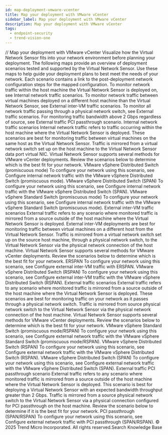 ```yaml
---
id: map-deployment-vmware-vcenter
title: Map your deployment with VMware vCenter
sidebar_label: Map your deployment with VMware vCenter
description: Map your deployment with VMware vCenter
tags:
  - endpoint-security
  - trend-vision-one
---
```


/*<![CDATA[*/ $('#title').html($('meta[name=map-description]').attr('content')); /*]]>*/ Map your deployment with VMware vCenter Visualize how the Virtual Network Sensor fits into your network environment before planning your deployment. The following maps provide an overview of deployment scenarios tested and supported by the Virtual Network Sensor. Use these maps to help guide your deployment plans to best meet the needs of your network. Each scenario contains a link to the post-deployment network configuration steps for the mapped configuration. To monitor network traffic within the host machine the Virtual Network Sensor is deployed on, see Internal network traffic scenarios. To monitor network traffic between virtual machines deployed on a different host machine than the Virtual Network Sensor, see External inter-VM traffic scenarios. To monitor all network traffic passing through a physical network switch, see External traffic scenarios. For monitoring traffic bandwidth above 2 Gbps regardless of source, see External traffic PCI passthrough scenario. Internal network traffic scenarios Internal network traffic refers to traffic occurring within the host machine where the Virtual Network Sensor is deployed. These scenarios are best for monitoring traffic between virtual machines on the same host as the Virtual Network Sensor. Traffic is mirrored from a virtual network switch set up on the host machine to the Virtual Network Sensor data port virtual NIC. Virtual Network Sensor supports several methods for VMware vCenter deployments. Review the scenarios below to determine which is the best fit for your network. VMware vSphere Distributed Switch (promiscuous mode) To configure your network using this scenario, see Configure internal network traffic with the VMware vSphere Distributed Switch (promiscuous mode). VMware vSphere Distributed Switch (SPAN) To configure your network using this scenario, see Configure internal network traffic with the VMware vSphere Distributed Switch (SPAN). VMware vSphere Standard Switch (promiscuous mode) To configure your network using this scenario, see Configure internal network traffic with the VMware vSphere Standard Switch (promiscuous mode). External inter-VM traffic scenarios External traffic refers to any scenario where monitored traffic is mirrored from a source outside of the host machine where the Virtual Network Sensor is deployed. External inter-VM deployments are best for monitoring traffic between virtual machines on a different host from the Virtual Network Sensor. Traffic is mirrored from a virtual network switch set up on the source host machine, through a physical network switch, to the Virtual Network Sensor via the physical network connection of the host machine. Virtual Network Sensor supports several methods for VMware vCenter deployments. Review the scenarios below to determine which is the best fit for your network. ERSPAN To configure your network using this scenario, see Configure external inter-VM traffic with ERSPAN. VMware vSphere Distributed Switch (RSPAN) To configure your network using this scenario, see Configure external inter-VM traffic with the VMware vSphere Distributed Switch (RSPAN). External traffic scenarios External traffic refers to any scenario where monitored traffic is mirrored from a source outside of the host machine where the Virtual Network Sensor is deployed. These scenarios are best for monitoring traffic on your network as it passes through a physical network switch. Traffic is mirrored from source physical network switch to the Virtual Network Sensor via the physical network connection of the host machine. Virtual Network Sensor supports several methods for VMware vCenter deployments. Review the scenarios below to determine which is the best fit for your network. VMware vSphere Standard Switch (promiscuous mode/RSPAN) To configure your network using this scenario, see Configure external network traffic with the VMware vSphere Standard Switch (promiscuous mode/RSPAN). VMware vSphere Distributed Switch (RSPAN) To configure your network using this scenario, see Configure external network traffic with the VMware vSphere Distributed Switch (RSPAN). VMware vSphere Distributed Switch (SPAN) To configure your network using this scenario, see Configure external network traffic with the VMware vSphere Distributed Switch (SPAN). External traffic PCI passthrough scenario External traffic refers to any scenario where monitored traffic is mirrored from a source outside of the host machine where the Virtual Network Sensor is deployed. This scenario is best for deploying a Virtual Network Sensor with an expected bandwidth throughput greater than 2 Gbps. Traffic is mirrored from a source physical network switch to the Virtual Network Sensor via a physical connection configured for PCI passthrough on the host machine. Review the scenario below to determine if it is the best fit for your network. PCI passthrough (SPAN/RSPAN) To configure your network using this scenario, see Configure external network traffic with PCI passthrough (SPAN/RSPAN). © 2025 Trend Micro Incorporated. All rights reserved.Search Knowledge Base